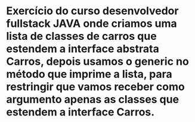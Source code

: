 # Exercício do curso desenvolvedor fullstack JAVA onde criamos uma lista de classes de carros que estendem a interface abstrata Carros, depois usamos o generic no método que imprime a lista, para restringir que vamos receber como argumento apenas as classes que estendem a interface Carros.
